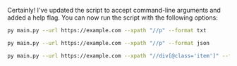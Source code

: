 Certainly! I've updated the script to accept command-line arguments and added a help flag. You can now run the script with the following options:


```bash
py main.py --url https://example.com --xpath "//p" --format txt
```

```bash
py main.py --url https://example.com --xpath "//p" --format json
```

```bash
py main.py --url https://example.com --xpath "//div[@class='item']" --format json
```

